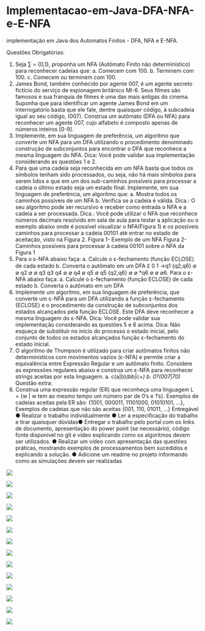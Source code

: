 # Implementacao-em-Java-DFA-NFA-e-E-NFA
implementação em Java dos Automatos Finitos - DFA, NFA e E-NFA.

Questões Obrigatórias:
1. Seja ∑ = {0,1}, proponha um NFA (Autômato Finito não determinístico) para reconhecer
cadeias que:
a. Comecem com 100.
b. Terminem com 100.
c. Comecem ou terminem com 100.
2. James Bond, também conhecido por agente 007, é um agente secreto fictício do serviço
de espionagem britânico MI-6. Seus filmes são famosos e sua franquia de filmes é uma
das mais antigas do cinema. Suponha que para identificar um agente James Bond em um
interrogatório basta que ele fale, dentre quaisquer código, à subcadeia igual ao seu
código, (007). Construa um autômato (DFA ou NFA) para reconhecer um agente 007,
cujo alfabeto é composto apenas de números inteiros [0-9].
3. Implemente, em sua linguagem de preferência, um algoritmo que converte um NFA
para um DFA utilizando o procedimento denominado construção de subconjuntos para
encontrar o DFA que reconhece a mesma linguagem do NFA.
Dica: Você pode validar sua implementação considerando as questões 1 e 2.
4. Para que uma cadeia seja reconhecida em um NFA basta que todos os símbolos tenham
sido processados, ou seja, não há mais símbolos para serem lidos e que em um dos
sub-caminhos possíveis para processar a cadeia o último estado seja um estado final.
Implemente, em sua linguagem de preferência, um algoritmo que:
a. Mostra todos os caminhos possíveis de um NFA
b. Verifica se a cadeia é válida.
Dica.: O seu algoritmo pode ser recursivo e receber como entrada o NFA e a cadeia a
ser processada.
Dica.: Você pode utilizar o NFA que reconhece números decimais resolvido em sala de
aula para testar a aplicação ou o exemplo abaixo onde é possível visualizar o NFA(Figura 1) e os possíveis caminhos para processar a cadeia 00101 até entrar no estado de
aceitação, visto na Figura 2.
Figura 1- Exemplo de um NFA
Figura 2- Caminhos possíveis para processar à cadeia 00101 sobre o NFA da Figura 1
5. Para o ε-NFA abaixo faça:
a. Calcule o ε-fechamento (função ECLOSE) de cada estado
b. Converta o autômato em um DFA
ℇ 0 1
→q1 {q2,q6} ∅ ∅
q2 ∅ ∅ q3
q3 q4 ∅ ∅
q4 ∅ q5 ∅
q5 {q2,q6} ∅ ∅
*q6 ∅ ∅ ∅6. Para o ε-NFA abaixo faça:
a. Calcule o ε-fechamento (função ECLOSE) de cada estado
b. Converta o autômato em um DFA
7. Implemente um algoritmo, em sua linguagem de preferência, que converte um ε-NFA
para um DFA utilizando a função ε-fechamento (ECLOSE) e o procedimento da
construção de subconjuntos dos estados alcançados pela função ECLOSE. Este DFA deve
reconhecer a mesma linguagem do ε-NFA.
Dica: Você pode validar sua implementação considerando as questões 5 e 6 acima.
Dica: Não esqueça de substituir no início do processo o estado inicial, pelo conjunto de
todos os estados alcançados função ε-fechamento do estado inicial.
8. O algoritmo de Thompson é utilizado para criar autômatos finitos não determinísticos
com movimentos vazios (ε-NFA) e permite criar a equivalência entre Expressão Regular
e um autômato finito. Considere as expressões regulares abaixo e construa um ε-NFA
para reconhecer strings aceitas por esta linguagem.
a. c(a|b)*(bb|c+)
b. 0?(007|70)*
Questão extra:
9. Construa uma expressão regular (ER) que reconheça uma linguagem L = {w | w tem ao
mesmo tempo um número par de 0’s e 1’s}. Exemplos de cadeias aceitas pela ER são:
{1001, 000011, 11101000, 01010101, ...}, Exemplos de cadeias que não são aceitas {001,
110, 01011, ...}
Entregável
● Realizar o trabalho individualmente
● Ler a especificação do trabalho e tirar quaisquer dúvidas● Entregar o trabalho pelo portal com os links de documento, apresentação do
power point (se necessário), código fonte disponível no git e vídeo explicando
como os algoritmos devem ser utilizados.
● Realizar um vídeo com apresentação das questões práticas, mostrando exemplos
de processamentos bem sucedidos e explicando a solução.
● Adicione um readme no projeto informando como as simulações devem ser
realizadas

![](https://github.com/enivaldoqueiroz/Implementacao-em-Java-DFA-NFA-e-E-NFA/blob/main/Imagens/IMG001.png)

![](https://github.com/enivaldoqueiroz/Implementacao-em-Java-DFA-NFA-e-E-NFA/blob/main/Imagens/IMG002.png)

![](https://github.com/enivaldoqueiroz/Implementacao-em-Java-DFA-NFA-e-E-NFA/blob/main/Imagens/IMG003.png)

![](https://github.com/enivaldoqueiroz/Implementacao-em-Java-DFA-NFA-e-E-NFA/blob/main/Imagens/IMG004.png)

![](https://github.com/enivaldoqueiroz/Implementacao-em-Java-DFA-NFA-e-E-NFA/blob/main/Imagens/IMG005.png)

![](https://github.com/enivaldoqueiroz/Implementacao-em-Java-DFA-NFA-e-E-NFA/blob/main/Imagens/IMG006.png)

![](https://github.com/enivaldoqueiroz/Implementacao-em-Java-DFA-NFA-e-E-NFA/blob/main/Imagens/IMG007.png)

![](https://github.com/enivaldoqueiroz/Implementacao-em-Java-DFA-NFA-e-E-NFA/blob/main/Imagens/IMG008.png)

![](https://github.com/enivaldoqueiroz/Implementacao-em-Java-DFA-NFA-e-E-NFA/blob/main/Imagens/IMG009.png)

![](https://github.com/enivaldoqueiroz/Implementacao-em-Java-DFA-NFA-e-E-NFA/blob/main/Imagens/IMG010.png)

![](https://github.com/enivaldoqueiroz/Implementacao-em-Java-DFA-NFA-e-E-NFA/blob/main/Imagens/IMG011.png)

![](https://github.com/enivaldoqueiroz/Implementacao-em-Java-DFA-NFA-e-E-NFA/blob/main/Imagens/IMG012.png)

![](https://github.com/enivaldoqueiroz/Implementacao-em-Java-DFA-NFA-e-E-NFA/blob/main/Imagens/IMG013.png)

![](https://github.com/enivaldoqueiroz/Implementacao-em-Java-DFA-NFA-e-E-NFA/blob/main/Imagens/IMG014.png)
